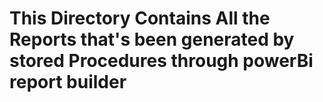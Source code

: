 # This Directory Contains All the Reports that's been generated  by stored Procedures through powerBi report builder
